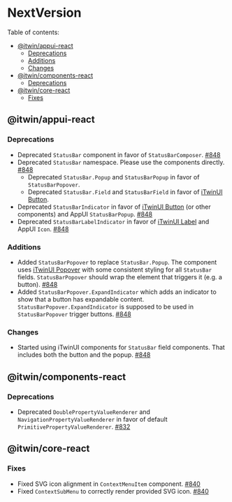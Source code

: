 # NextVersion <!-- omit from toc -->

Table of contents:

- [@itwin/appui-react](#itwinappui-react)
  - [Deprecations](#deprecations)
  - [Additions](#additions)
  - [Changes](#changes)
- [@itwin/components-react](#itwincomponents-react)
  - [Deprecations](#deprecations-1)
- [@itwin/core-react](#itwincore-react)
  - [Fixes](#fixes)

## @itwin/appui-react

### Deprecations

- Deprecated `StatusBar` component in favor of `StatusBarComposer`. [#848](https://github.com/iTwin/appui/pull/848)
- Deprecated `StatusBar` namespace. Please use the components directly. [#848](https://github.com/iTwin/appui/pull/848)
  - Deprecated `StatusBar.Popup` and `StatusBarPopup` in favor of `StatusBarPopover`.
  - Deprecated `StatusBar.Field` and `StatusBarField` in favor of [iTwinUI Button](https://itwinui.bentley.com/docs/button).
- Deprecated `StatusBarIndicator` in favor of [iTwinUI Button](https://itwinui.bentley.com/docs/button) (or other components) and AppUI `StatusBarPopup`. [#848](https://github.com/iTwin/appui/pull/848)
- Deprecated `StatusBarLabelIndicator` in favor of [iTwinUI Label](https://itwinui.bentley.com/docs/typography#label) and AppUI `Icon`. [#848](https://github.com/iTwin/appui/pull/848)

### Additions

- Added `StatusBarPopover` to replace `StatusBar.Popup`. The component uses [iTwinUI Popover](https://itwinui.bentley.com/docs/popover) with some consistent styling for all `StatusBar` fields. `StatusBarPopover` should wrap the element that triggers it (e.g. a button). [#848](https://github.com/iTwin/appui/pull/848)
- Added `StatusBarPopover.ExpandIndicator` which adds an indicator to show that a button has expandable content. `StatusBarPopover.ExpandIndicator` is supposed to be used in `StatusBarPopover` trigger buttons. [#848](https://github.com/iTwin/appui/pull/848)

### Changes

- Started using iTwinUI components for `StatusBar` field components. That includes both the button and the popup. [#848](https://github.com/iTwin/appui/pull/848)

## @itwin/components-react

### Deprecations

- Deprecated `DoublePropertyValueRenderer` and `NavigationPropertyValueRenderer` in favor of default `PrimitivePropertyValueRenderer`. [#832](https://github.com/iTwin/appui/pull/832)

## @itwin/core-react

### Fixes

- Fixed SVG icon alignment in `ContextMenuItem` component. [#840](https://github.com/iTwin/appui/pull/840)
- Fixed `ContextSubMenu` to correctly render provided SVG icon. [#840](https://github.com/iTwin/appui/pull/840)
